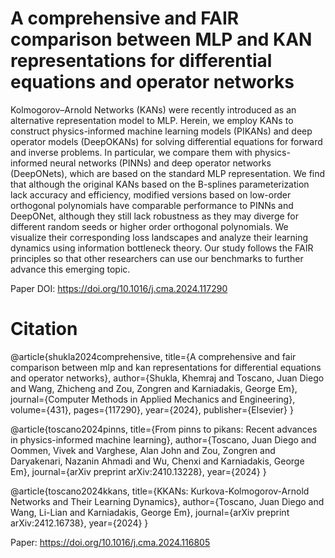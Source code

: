 # A comprehensive and FAIR comparison between MLP and KAN representations for differential equations and operator networks

Kolmogorov–Arnold Networks (KANs) were recently introduced as an alternative representation model to MLP. Herein, we employ KANs to construct physics-informed machine learning models (PIKANs) and deep operator models (DeepOKANs) for solving differential equations for forward and inverse problems. In particular, we compare them with physics-informed neural networks (PINNs) and deep operator networks (DeepONets), which are based on the standard MLP representation. We find that although the original KANs based on the B-splines parameterization lack accuracy and efficiency, modified versions based on low-order orthogonal polynomials have comparable performance to PINNs and DeepONet, although they still lack robustness as they may diverge for different random seeds or higher order orthogonal polynomials. We visualize their corresponding loss landscapes and analyze their learning dynamics using information bottleneck theory. Our study follows the FAIR principles so that other researchers can use our benchmarks to further advance this emerging topic.

Paper DOI: https://doi.org/10.1016/j.cma.2024.117290

# Citation

@article{shukla2024comprehensive,
  title={A comprehensive and fair comparison between mlp and kan representations for differential equations and operator networks},
  author={Shukla, Khemraj and Toscano, Juan Diego and Wang, Zhicheng and Zou, Zongren and Karniadakis, George Em},
  journal={Computer Methods in Applied Mechanics and Engineering},
  volume={431},
  pages={117290},
  year={2024},
  publisher={Elsevier}
}

@article{toscano2024pinns,
  title={From pinns to pikans: Recent advances in physics-informed machine learning},
  author={Toscano, Juan Diego and Oommen, Vivek and Varghese, Alan John and Zou, Zongren and Daryakenari, Nazanin Ahmadi and Wu, Chenxi and Karniadakis, George Em},
  journal={arXiv preprint arXiv:2410.13228},
  year={2024}
}

@article{toscano2024kkans,
  title={KKANs: Kurkova-Kolmogorov-Arnold Networks and Their Learning Dynamics},
  author={Toscano, Juan Diego and Wang, Li-Lian and Karniadakis, George Em},
  journal={arXiv preprint arXiv:2412.16738},
  year={2024}
}


Paper: https://doi.org/10.1016/j.cma.2024.116805


